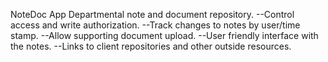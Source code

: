 NoteDoc App
Departmental note and document repository. 
--Control access and write authorization.
--Track changes to notes by user/time stamp. 
--Allow supporting document upload. 
--User friendly interface with the notes.
--Links to client repositories and other outside resources.